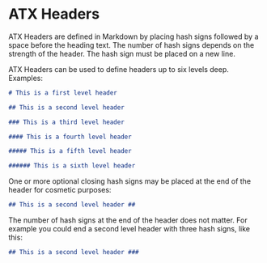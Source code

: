 # ATX Headers

ATX Headers are defined in Markdown by placing hash signs followed by a space
before the heading text. The number of hash signs depends on the strength of
the header. The hash sign must be placed on a new line.

ATX Headers can be used to define headers up to six levels deep. Examples:

```markdown
# This is a first level header
```

```markdown
## This is a second level header
```

```markdown
### This is a third level header
```

```markdown
#### This is a fourth level header
```

```markdown
##### This is a fifth level header
```

```markdown
###### This is a sixth level header
```

One or more optional closing hash signs may be placed at the end of the header
for cosmetic purposes:

```markdown
## This is a second level header ##
```

The number of hash signs at the end of the header does not matter. For example
you could end a second level header with three hash signs, like this:

```markdown
## This is a second level header ###
```
